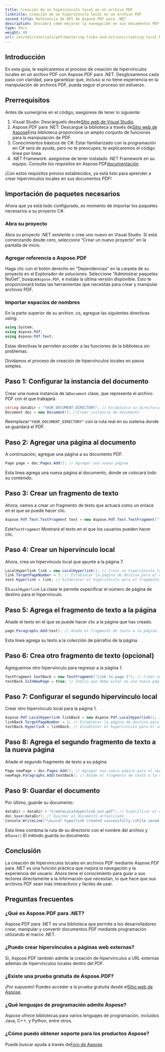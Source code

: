 ```yaml
---
title: Creación de un hipervínculo local en un archivo PDF
linktitle: Creación de un hipervínculo local en un archivo PDF
second_title: Referencia de API de Aspose.PDF para .NET
description: Descubra cómo mejorar la navegación en sus documentos PDF mediante la creación de hipervínculos locales con Aspose.PDF para .NET. Este tutorial paso a paso le guiará a través de todo el proceso.
type: docs
weight: 40
url: /es/net/tutorials/pdf/mastering-links-and-actions/creating-local-hyperlink/
---
```

## Introducción

En esta guía, le explicaremos el proceso de creación de hipervínculos locales en un archivo PDF con Aspose.PDF para .NET. Desglosaremos cada paso con claridad, para garantizar que, incluso si no tiene experiencia en la manipulación de archivos PDF, pueda seguir el proceso sin esfuerzo.

## Prerrequisitos

Antes de sumergirse en el código, asegúrese de tener lo siguiente:

1.  Visual Studio: Descárguelo desde[Sitio web de Visual Studio](https://visualstudio.microsoft.com/).
2.  Aspose.PDF para .NET: Descargue la biblioteca a través de[Sitio web de Aspose](https://releases.aspose.com/pdf/net/)Esta biblioteca proporciona un amplio conjunto de funciones para la manipulación de PDF.
3. Conocimientos básicos de C#: Estar familiarizado con la programación en C# será de ayuda, pero no te preocupes; te explicaremos el código línea por línea.
4. .NET Framework: asegúrese de tener instalado .NET Framework en su equipo. Consulte los requisitos en Aspose.PDF[documentación](https://reference.aspose.com/pdf/net/).

¡Con estos requisitos previos establecidos, ya está listo para aprender a crear hipervínculos locales en sus documentos PDF!

## Importación de paquetes necesarios

Ahora que ya está todo configurado, es momento de importar los paquetes necesarios a su proyecto C#.

### Abra su proyecto

Abra su proyecto .NET existente o cree uno nuevo en Visual Studio. Si está comenzando desde cero, seleccione “Crear un nuevo proyecto” en la pantalla de inicio.

### Agregar referencia a Aspose.PDF

 Haga clic con el botón derecho en "Dependencias" en la carpeta de su proyecto en el Explorador de soluciones. Seleccione "Administrar paquetes NuGet", busque`Aspose.PDF`, e instala la última versión disponible. Esto te proporcionará todas las herramientas que necesitas para crear y manipular archivos PDF.

### Importar espacios de nombres

En la parte superior de su archivo .cs, agregue las siguientes directivas using:

```csharp
using System;
using Aspose.Pdf;
using Aspose.Pdf.Text;
```

Estas directivas le permiten acceder a las funciones de la biblioteca sin problemas.

Dividamos el proceso de creación de hipervínculos locales en pasos simples.

## Paso 1: Configurar la instancia del documento

 Crear una nueva instancia de la`Document` clase, que representa el archivo PDF con el que trabajará.

```csharp
string dataDir = "YOUR_DOCUMENT_DIRECTORY"; // Establezca su directorio de documentos
Document doc = new Document(); //Crear instancia de documento
```

 Reemplazar`"YOUR_DOCUMENT_DIRECTORY"` con la ruta real en su sistema donde se guardará el PDF.

## Paso 2: Agregar una página al documento

A continuación, agregue una página a su documento PDF.

```csharp
Page page = doc.Pages.Add(); // Agregar una nueva página
```

Esta línea agrega una nueva página al documento, donde se colocará todo su contenido.

## Paso 3: Crear un fragmento de texto

Ahora, vamos a crear un fragmento de texto que actuará como un enlace en el que se puede hacer clic.

```csharp
Aspose.Pdf.Text.TextFragment text = new Aspose.Pdf.Text.TextFragment("link page number test to page 7"); // Crear un fragmento de texto
```

 Este`TextFragment` Mostrará el texto en el que los usuarios pueden hacer clic.

## Paso 4: Crear un hipervínculo local

Ahora, crea un hipervínculo local que apunte a la página 7.

```csharp
LocalHyperlink link = new LocalHyperlink(); // Crear un hipervínculo local
link.TargetPageNumber = 7; // Establecer la página de destino para el enlace
text.Hyperlink = link; // Establecer el hipervínculo para el fragmento de texto
```

 El`LocalHyperlink` La clase le permite especificar el número de página de destino para el hipervínculo.

## Paso 5: Agrega el fragmento de texto a la página

Añade el texto en el que se puede hacer clic a la página que has creado.

```csharp
page.Paragraphs.Add(text); // Añade el fragmento de texto a la página
```

Esta línea agrega su texto a la colección de párrafos de la página.

## Paso 6: Crea otro fragmento de texto (opcional)

Agreguemos otro hipervínculo para regresar a la página 1.

```csharp
TextFragment textBack = new TextFragment("Link to page 1"); // Crear un nuevo fragmento de texto
textBack.IsInNewPage = true; // Indica que debe estar en una nueva página.
```

## Paso 7: Configurar el segundo hipervínculo local

Crear otro hipervínculo local para la página 1.

```csharp
Aspose.Pdf.LocalHyperlink linkBack = new Aspose.Pdf.LocalHyperlink(); // Crear otro hipervínculo local
linkBack.TargetPageNumber = 1; // Establecer la página de destino para el segundo hipervínculo
textBack.Hyperlink = linkBack; // Establecer el hipervínculo para el segundo fragmento de texto
```

## Paso 8: Agrega el segundo fragmento de texto a la nueva página

Añade el segundo fragmento de texto a su página.

```csharp
Page newPage = doc.Pages.Add(); // Agregar una nueva página para el segundo enlace
newPage.Paragraphs.Add(textBack); // Añade el fragmento de texto a la nueva página
```

## Paso 9: Guardar el documento

Por último, guarde su documento.

```csharp
dataDir = dataDir + "CreateLocalHyperlink_out.pdf"; // Especificar el nombre del archivo de salida
doc.Save(dataDir); // Guardar el documento actualizado
Console.WriteLine("\nLocal hyperlink created successfully.\nFile saved at " + dataDir);
```

 Esta línea combina la ruta de su directorio con el nombre del archivo y el`Save()` El método guarda su documento.

## Conclusión

La creación de hipervínculos locales en archivos PDF mediante Aspose.PDF para .NET es una función práctica que mejora la navegación y la experiencia del usuario. Ahora tiene el conocimiento para guiar a sus lectores directamente a la información que necesitan, lo que hace que sus archivos PDF sean más interactivos y fáciles de usar.

## Preguntas frecuentes

### ¿Qué es Aspose.PDF para .NET?
Aspose.PDF para .NET es una biblioteca que permite a los desarrolladores crear, manipular y convertir documentos PDF mediante programación utilizando el marco .NET.

### ¿Puedo crear hipervínculos a páginas web externas?
Sí, Aspose.PDF también admite la creación de hipervínculos a URL externas además de hipervínculos locales dentro del PDF.

### ¿Existe una prueba gratuita de Aspose.PDF?
 ¡Por supuesto! Puedes acceder a la prueba gratuita desde el[Sitio web de Aspose](https://releases.aspose.com/).

### ¿Qué lenguajes de programación admite Aspose?
Aspose ofrece bibliotecas para varios lenguajes de programación, incluidos Java, C++, y Python, entre otros.

### ¿Cómo puedo obtener soporte para los productos Aspose?
 Puede buscar ayuda a través de[Foro de Aspose](https://forum.aspose.com/c/pdf/10).